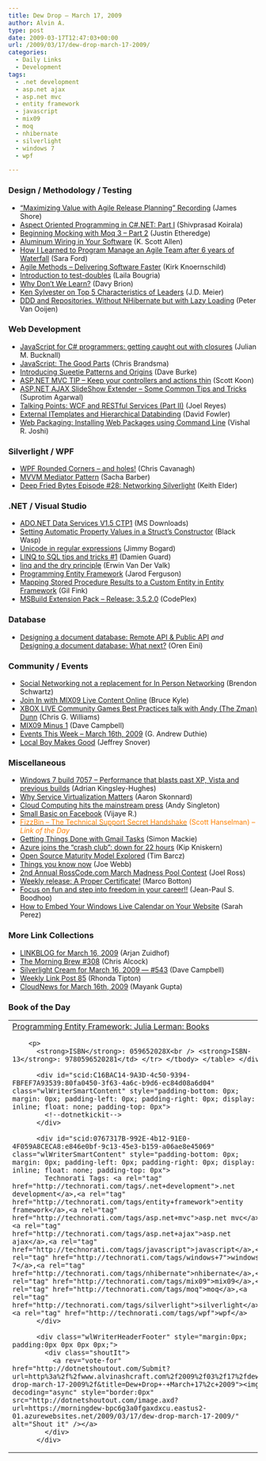 ```yaml
---
title: Dew Drop – March 17, 2009
author: Alvin A.
type: post
date: 2009-03-17T12:47:03+00:00
url: /2009/03/17/dew-drop-march-17-2009/
categories:
  - Daily Links
  - Development
tags:
  - .net development
  - asp.net ajax
  - asp.net mvc
  - entity framework
  - javascript
  - mix09
  - moq
  - nhibernate
  - silverlight
  - windows 7
  - wpf

---
```

### Design / Methodology / Testing

  * [&#8220;Maximizing Value with Agile Release Planning&#8221; Recording][1] (James Shore)
  * [Aspect Oriented Programming in C#.NET: Part I][2] (Shivprasad Koirala)
  * [Beginning Mocking with Moq 3 &#8211; Part 2][3] (Justin Etheredge)
  * [Aluminum Wiring in Your Software][4] (K. Scott Allen)
  * [How I Learned to Program Manage an Agile Team after 6 years of Waterfall][5] (Sara Ford)
  * [Agile Methods &#8211; Delivering Software Faster][6] (Kirk Knoernschild)
  * [Introduction to test-doubles][7] (Laila Bougria)
  * [Why Don’t We Learn?][8] (Davy Brion)
  * [Ken Sylvester on Top 5 Characteristics of Leaders][9] (J.D. Meier)
  * [DDD and Repositories. Without NHibernate but with Lazy Loading][10] (Peter Van Ooijen)

### Web Development

  * [JavaScript for C# programmers: getting caught out with closures][11] (Julian M. Bucknall)
  * [JavaScript: The Good Parts][12] (Chris Brandsma)
  * [Introducing Sueetie Patterns and Origins][13] (Dave Burke)
  * [ASP.NET MVC TIP &#8211; Keep your controllers and actions thin][14] (Scott Koon)
  * [ASP.NET AJAX SlideShow Extender &#8211; Some Common Tips and Tricks][15] (Suprotim Agarwal)
  * [Talking Points: WCF and RESTful Services (Part II)][16] (Joel Reyes)
  * [External ITemplates and Hierarchical Databinding][17] (David Fowler)
  * [Web Packaging: Installing Web Packages using Command Line][18] (Vishal R. Joshi)

### Silverlight / WPF

  * [WPF Rounded Corners – and holes!][19] (Chris Cavanagh)
  * [MVVM Mediator Pattern][20] (Sacha Barber)
  * <a href="http://deepfriedbytes.com/podcast/episode-28-networking-silverlight/" target="_blank">Deep Fried Bytes Episode #28: Networking Silverlight</a> (Keith Elder)

### .NET / Visual Studio

  * [ADO.NET Data Services V1.5 CTP1][21] (MS Downloads)
  * [Setting Automatic Property Values in a Struct&#8217;s Constructor][22] (Black Wasp)
  * [Unicode in regular expressions][23] (Jimmy Bogard)
  * [LINQ to SQL tips and tricks #1][24] (Damien Guard)
  * [linq and the dry principle][25] (Erwin Van Der Valk)
  * [Programming Entity Framework][26] (Jarod Ferguson)
  * [Mapping Stored Procedure Results to a Custom Entity in Entity Framework][27] (Gil Fink)
  * [MSBuild Extension Pack &#8211; Release: 3.5.2.0][28] (CodePlex)

### Database

  * [Designing a document database: Remote API & Public API][29] _and_ [Designing a document database: What next?][30] (Oren Eini)

### Community / Events

  * [Social Networking not a replacement for In Person Networking][31] (Brendon Schwartz)
  * [Join In with MIX09 Live Content Online][32] (Bruce Kyle)
  * [XBOX LIVE Community Games Best Practices talk with Andy (The Zman) Dunn][33] (Chris G. Williams)
  * [MIX09 Minus 1][34] (Dave Campbell)
  * [Events This Week – March 16th, 2009][35] (G. Andrew Duthie)
  * [Local Boy Makes Good][36] (Jeffrey Snover)

### Miscellaneous

  * [Windows 7 build 7057 &#8211; Performance that blasts past XP, Vista and previous builds][37] (Adrian Kingsley-Hughes)
  * [Why Service Virtualization Matters][38] (Aaron Skonnard)
  * [Cloud Computing hits the mainstream press][39] (Andy Singleton)
  * [Small Basic on Facebook][40] (Vijaye R.)
  * [<span style="color: #ff8000;">FizzBin &#8211; The Technical Support Secret Handshake</span>][41] <span style="color: #ff8000;">(Scott Hanselman) <em>– Link of the Day</em></span>
  * [Getting Things Done with Gmail Tasks][42] (Simon Mackie)
  * [Azure joins the “crash club”: down for 22 hours][43] (Kip Kniskern)
  * [Open Source Maturity Model Explored][44] (Tim Barcz)
  * [Things you know now][45] (Joe Webb)
  * [2nd Annual RossCode.com March Madness Pool Contest][46] (Joel Ross)
  * [Weekly release: A Proper Certificate!][47] (Marco Botton)
  * [Focus on fun and step into freedom in your career!!][48] (Jean-Paul S. Boodhoo)
  * [How to Embed Your Windows Live Calendar on Your Website][49] (Sarah Perez)

### More Link Collections

  * [LINKBLOG for March 16, 2009][50] (Arjan Zuidhof)
  * [The Morning Brew #308][51] (Chris Alcock)
  * [Silverlight Cream for March 16, 2009 &#8212; #543][52] (Dave Campbell)
  * [Weekly Link Post 85][53] (Rhonda Tipton)
  * [CloudNews for March 16th, 2009][54] (Mayank Gupta)

### Book of the Day

<div id="scid:7dc1bd33-94bd-46fd-a20b-0131235bcd47:ca8422e5-3475-4480-8a72-0a13c8770e42" class="wlWriterSmartContent" style="padding-bottom: 0px; margin: 0px; padding-left: 0px; padding-right: 0px; display: inline; float: none; padding-top: 0px">
  <table border="0" cellspacing="0" cellpadding="2" width="400">
    <tr>
      <td width="400" valign="top">
        <a title="Programming Entity Framework: Julia Lerman: Books" href="http://www.amazon.com/exec/obidos/ASIN/059652028X/alvinashcraft-20"><img data-recalc-dims="1" decoding="async" style="float:left" src="https://i0.wp.com/images.amazon.com/images/P/059652028X.01.MZZZZZZZ.jpg?w=660" border="0" alt="" align="left" />Programming Entity Framework: Julia Lerman: Books</a></p> 
        
        <p>
          <strong>ISBN</strong>: 059652028X<br /> <strong>ISBN-13</strong>: 9780596520281</td> </tr> </tbody> </table> </div> 
          
          <div id="scid:C16BAC14-9A3D-4c50-9394-FBFEF7A93539:80fa0450-3f63-4a6c-b9d6-ec84d08a6d04" class="wlWriterSmartContent" style="padding-bottom: 0px; margin: 0px; padding-left: 0px; padding-right: 0px; display: inline; float: none; padding-top: 0px">
            <!--dotnetkickit-->
          </div>
          
          <div id="scid:0767317B-992E-4b12-91E0-4F059A8CECA8:e846e0bf-9c13-45e3-b159-a06ae8e45069" class="wlWriterSmartContent" style="padding-bottom: 0px; margin: 0px; padding-left: 0px; padding-right: 0px; display: inline; float: none; padding-top: 0px">
            Technorati Tags: <a rel="tag" href="http://technorati.com/tags/.net+development">.net development</a>,<a rel="tag" href="http://technorati.com/tags/entity+framework">entity framework</a>,<a rel="tag" href="http://technorati.com/tags/asp.net+mvc">asp.net mvc</a>,<a rel="tag" href="http://technorati.com/tags/asp.net+ajax">asp.net ajax</a>,<a rel="tag" href="http://technorati.com/tags/javascript">javascript</a>,<a rel="tag" href="http://technorati.com/tags/windows+7">windows 7</a>,<a rel="tag" href="http://technorati.com/tags/nhibernate">nhibernate</a>,<a rel="tag" href="http://technorati.com/tags/mix09">mix09</a>,<a rel="tag" href="http://technorati.com/tags/moq">moq</a>,<a rel="tag" href="http://technorati.com/tags/silverlight">silverlight</a>,<a rel="tag" href="http://technorati.com/tags/wpf">wpf</a>
          </div>
          
          <div class="wlWriterHeaderFooter" style="margin:0px; padding:0px 0px 0px 0px;">
            <div class="shoutIt">
              <a rev="vote-for" href="http://dotnetshoutout.com/Submit?url=http%3a%2f%2fwww.alvinashcraft.com%2f2009%2f03%2f17%2fdew-drop-march-17-2009%2f&title=Dew+Drop+-+March+17%2c+2009"><img decoding="async" style="border:0px" src="http://dotnetshoutout.com/image.axd?url=https://morningdew-bpc6g3a0fgaxdxcu.eastus2-01.azurewebsites.net/2009/03/17/dew-drop-march-17-2009/" alt="Shout it" /></a>
            </div>
          </div>

 [1]: http://jamesshore.com/In-the-News/Maximizing-Value-with-Agile-Release-Planning-Recording.html
 [2]: http://www.c-sharpcorner.com/UploadFile/shivprasadk/1111202062009073521AM/11112.aspx
 [3]: http://feeds.dzone.com/~r/zones/dotnet/~3/Q-9bd-w50vo/beginning-mocking-moq-3-part-2
 [4]: http://odetocode.com/Blogs/scott/archive/2009/03/16/12651.aspx
 [5]: http://blogs.msdn.com/saraford/archive/2009/03/16/how-i-learned-to-program-manage-an-agile-team-after-6-years-of-waterfall.aspx
 [6]: http://feeds.dzone.com/~r/zones/dotnet/~3/7it1aORwU1I/agile-methods-delivering
 [7]: http://feedproxy.google.com/~r/nocturnvision/~3/6-TA4_uh8sg/
 [8]: http://feedproxy.google.com/~r/davybrion/~3/0_-u9xV9-uM/
 [9]: http://blogs.msdn.com/jmeier/archive/2009/03/16/ken-sylvester-on-top-5-characteristics-of-leaders.aspx
 [10]: http://codebetter.com/blogs/peter.van.ooijen/archive/2009/03/17/ddd-and-repositories-without-nhibernate-but-with-lazy-loading.aspx
 [11]: http://blog.boyet.com/blog/javascriptlessons/javascript-for-c-programmers-getting-caught-out-with-closures/
 [12]: http://elegantcode.com/2009/03/16/javascript-the-good-parts/
 [13]: http://feedproxy.google.com/~r/DaveBurke/~3/qaStE8OLuM8/post.aspx
 [14]: http://www.lazycoder.com/weblog/2009/03/16/aspnet-mvc-tip-keep-your-controllers-and-actions-thin/
 [15]: http://feedproxy.google.com/~r/netCurryRecentArticles/~3/E0BAQgTjiDo/ShowArticle.aspx
 [16]: http://blogs.msdn.com/publicsector/archive/2009/03/16/talking-points-wcf-and-restful-services-part-ii.aspx
 [17]: http://weblogs.asp.net/davidfowler/archive/2009/03/16/external-itemplates-and-hierarchical-databinding.aspx
 [18]: http://blogs.msdn.com/webdevtools/archive/2009/03/16/web-packaging-installing-web-packages-using-command-line.aspx
 [19]: http://chriscavanagh.wordpress.com/2009/03/16/wpf-rounded-corners-and-holes/
 [20]: http://sachabarber.net/?p=477
 [21]: http://feedproxy.google.com/~r/MicrosoftDownloadCenter/~3/oCCiPjUgTic/details.aspx
 [22]: http://feedproxy.google.com/~r/BlackwaspLatestAdditions/~3/l88dFKJMxB8/CSharpStructSetAuto.aspx
 [23]: http://feedproxy.google.com/~r/LosTechies/~3/OSJoGUOv_dc/unicode-in-regular-expressions.aspx
 [24]: http://damieng.com/blog/2009/03/16/linq-to-sql-tips-and-tricks-1
 [25]: http://blogs.msdn.com/erwinvandervalk/archive/2009/03/16/linq-and-the-dry-principle.aspx
 [26]: http://elegantcode.com/2009/03/17/programming-entity-framework/
 [27]: http://feeds.dzone.com/~r/zones/dotnet/~3/oTPtJDcgyhc/mapping-stored-procedure
 [28]: http://msbuildextensionpack.codeplex.com/Release/ProjectReleases.aspx?ReleaseId=18970
 [29]: http://feedproxy.google.com/~r/AyendeRahien/~3/tThF6dWU40c/designing-a-document-database-remote-api-amp-public-api.aspx
 [30]: http://feedproxy.google.com/~r/AyendeRahien/~3/JyAe9c_aoOM/designing-a-document-database-what-next.aspx
 [31]: http://feedproxy.google.com/~r/sharepointmvpblogs/~3/C3G9KgIJiFc/
 [32]: http://blogs.msdn.com/usisvde/archive/2009/03/16/join-in-with-mix09-live-content-online.aspx
 [33]: http://feedproxy.google.com/~r/ChrisGWilliams/~3/1gw_5XLA-PM/130122.aspx
 [34]: http://geekswithblogs.net/WynApseTechnicalMusings/archive/2009/03/16/130119.aspx
 [35]: http://blogs.msdn.com/gduthie/archive/2009/03/16/events-this-week-march-16th-2009.aspx
 [36]: http://blogs.msdn.com/powershell/archive/2009/03/16/local-boy-makes-good.aspx
 [37]: http://blogs.zdnet.com/hardware/?p=3857
 [38]: http://www.pluralsight.com/community/blogs/aaron/archive/2009/03/16/why-service-virtualization-matters.aspx
 [39]: http://blog.assembla.com/assemblablog/tabid/12618/bid/8788/Cloud-Computing-hits-the-mainstream-press.aspx
 [40]: http://blogs.msdn.com/smallbasic/archive/2009/03/17/small-basic-on-facebook.aspx
 [41]: http://feedproxy.google.com/~r/ScottHanselman/~3/FIUSo9b33mI/FizzBinTheTechnicalSupportSecretHandshake.aspx
 [42]: http://feedproxy.google.com/~r/Webworkerdaily/~3/VVYdJpmbRsU/
 [43]: http://feedproxy.google.com/~r/liveside/~3/1l-tnNsY1t8/azure-joins-the-crash-club-down-for-22-hours.aspx
 [44]: http://feedproxy.google.com/~r/Devlicious/~3/jJmseRCNITM/open-source-maturity-model-revealed.aspx
 [45]: http://weblogs.sqlteam.com/joew/archive/2009/03/16/60874.aspx
 [46]: http://feeds.rosscode.com/~r/Rosscode/~3/yx9yu3_ZBLU/index.php
 [47]: http://feedproxy.google.com/~r/balsamiq/~3/NdYTu4IScjk/
 [48]: http://feedproxy.google.com/~r/JPBoodhoo/~3/gCCbk8ln96Q/FocusOnFunAndStepIntoFreedomInYourCareer.aspx
 [49]: http://on10.net/blogs/sarahintampa/How-to-Embed-Your-Windows-Live-Calendar-on-Your-Website/
 [50]: http://feedproxy.google.com/~r/ArjansWorld/~3/z3rhLyvdfuM/
 [51]: http://feedproxy.google.com/~r/ReflectivePerspective/~3/Goi7Y3kaR8Q/
 [52]: http://geekswithblogs.net/WynApseTechnicalMusings/archive/2009/03/16/130134.aspx
 [53]: http://rtipton.wordpress.com/2009/03/16/weekly-link-post-85/
 [54]: http://feedproxy.google.com/~r/CloudAve/~3/Gq6RG7ofwLM/cloudnews-for-march-16th-2009